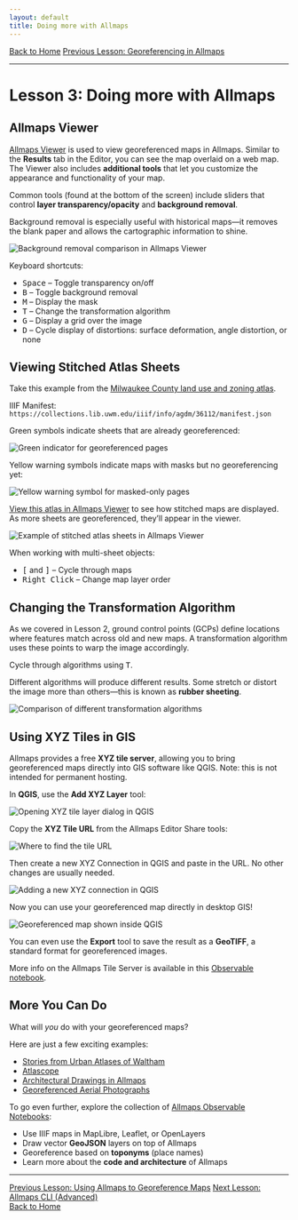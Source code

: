 ```yaml
---
layout: default
title: Doing more with Allmaps
---
```


<link rel="stylesheet" href="assets/css/custom.css">

<div class="button-group">
    <a href="index.html" class="button">Back to Home</a>
    <a href="Allmaps.html" class="button">Previous Lesson: Georeferencing in Allmaps</a>
</div>

* * *

# Lesson 3: Doing more with Allmaps

## Allmaps Viewer

[Allmaps Viewer](https://viewer.allmaps.org) is used to view georeferenced maps in Allmaps. Similar to the **Results** tab in the Editor, you can see the map overlaid on a web map.
The Viewer also includes **additional tools** that let you customize the appearance and functionality of your map.

Common tools (found at the bottom of the screen) include sliders that control **layer transparency/opacity** and **background removal**.

Background removal is especially useful with historical maps—it removes the blank paper and allows the cartographic information to shine.

![Background removal comparison in Allmaps Viewer](images/georef_nz8_Background.png)

Keyboard shortcuts:

- <kbd>Space</kbd> – Toggle transparency on/off
- <kbd>B</kbd> – Toggle background removal
- <kbd>M</kbd> – Display the mask
- <kbd>T</kbd> – Change the transformation algorithm
- <kbd>G</kbd> – Display a grid over the image
- <kbd>D</kbd> – Cycle display of distortions: surface deformation, angle distortion, or none

## Viewing Stitched Atlas Sheets

Take this example from the [Milwaukee County land use and zoning atlas](https://collections.lib.uwm.edu/digital/collection/agdm/id/36112).

IIIF Manifest: `https://collections.lib.uwm.edu/iiif/info/agdm/36112/manifest.json`

Green symbols indicate sheets that are already georeferenced:

![Green indicator for georeferenced pages](images/MultiPageGreen.png)

Yellow warning symbols indicate maps with masks but no georeferencing yet:

![Yellow warning symbol for masked-only pages](images/MultiPageYellow.png)

[View this atlas in Allmaps Viewer](https://viewer.allmaps.org/?url=https%3A%2F%2Fcollections.lib.uwm.edu%2Fiiif%2Finfo%2Fagdm%2F36112%2Fmanifest.json) to see how stitched maps are displayed. As more sheets are georeferenced, they’ll appear in the viewer.

![Example of stitched atlas sheets in Allmaps Viewer](images/MultiPageStitch.png)

When working with multi-sheet objects:

- <kbd>[</kbd> and <kbd>]</kbd> – Cycle through maps
- <kbd>Right Click</kbd> – Change map layer order

## Changing the Transformation Algorithm

As we covered in Lesson 2, ground control points (GCPs) define locations where features match across old and new maps. A transformation algorithm uses these points to warp the image accordingly.

Cycle through algorithms using <kbd>T</kbd>.

Different algorithms will produce different results. Some stretch or distort the image more than others—this is known as **rubber sheeting**.

![Comparison of different transformation algorithms](images/transform.gif)

## Using XYZ Tiles in GIS

Allmaps provides a free **XYZ tile server**, allowing you to bring georeferenced maps directly into GIS software like QGIS.
Note: this is not intended for permanent hosting.

In **QGIS**, use the **Add XYZ Layer** tool:

![Opening XYZ tile layer dialog in QGIS](images/QGIS1.png)

Copy the **XYZ Tile URL** from the Allmaps Editor Share tools:

![Where to find the tile URL](images/ShareXYZ.png)

Then create a new XYZ Connection in QGIS and paste in the URL. No other changes are usually needed.

![Adding a new XYZ connection in QGIS](images/QGIS2.png)

Now you can use your georeferenced map directly in desktop GIS!

![Georeferenced map shown inside QGIS](images/QGIS3.png)

You can even use the **Export** tool to save the result as a **GeoTIFF**, a standard format for georeferenced images.

More info on the Allmaps Tile Server is available in this [Observable notebook](https://observablehq.com/@allmaps/allmaps-tile-server).

## More You Can Do

What will *you* do with your georeferenced maps?

Here are just a few exciting examples:

- [Stories from Urban Atlases of Waltham](https://www.leventhalmap.org/articles/waltham-urban-atlas-essays/)
- [Atlascope](https://www.atlascope.org/)
- [Architectural Drawings in Allmaps](https://viewer.allmaps.org/?url=https%3A%2F%2Fsammeltassen.nl%2Fiiif-manifests%2Fallmaps%2Frivierahal-blijdorp.json)
- [Georeferenced Aerial Photographs](https://viewer.allmaps.org/?url=https%3A%2F%2Fannotations.allmaps.org%2Fimages%2F4bcc9463d2a68df4)

To go even further, explore the collection of [Allmaps Observable Notebooks](https://observablehq.com/@allmaps):

- Use IIIF maps in MapLibre, Leaflet, or OpenLayers
- Draw vector **GeoJSON** layers on top of Allmaps
- Georeference based on **toponyms** (place names)
- Learn more about the **code and architecture** of Allmaps

* * *

<div class="button-group">
  <a href="Allmaps.html" class="button">Previous Lesson: Using Allmaps to Georeference Maps</a>
  <a href="CLI-GeoTIFF.html" class="button">Next Lesson: Allmaps CLI (Advanced)</a>
</div>
<div class="button-group"><a href="index.html" class="button">Back to Home</a></div>
    
